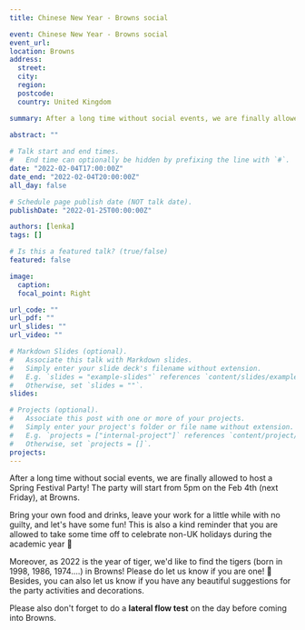 ```yaml
---
title: Chinese New Year - Browns social

event: Chinese New Year - Browns social
event_url: 
location: Browns
address:
  street: 
  city: 
  region: 
  postcode: 
  country: United Kingdom

summary: After a long time without social events, we are finally allowed to host a Spring Festival Party! The party will start from 5pm on the Feb 4th (next Friday), at Browns. 
 
abstract: ""

# Talk start and end times.
#   End time can optionally be hidden by prefixing the line with `#`.
date: "2022-02-04T17:00:00Z"
date_end: "2022-02-04T20:00:00Z"
all_day: false

# Schedule page publish date (NOT talk date).
publishDate: "2022-01-25T00:00:00Z"

authors: [lenka]
tags: []

# Is this a featured talk? (true/false)
featured: false

image:
  caption: 
  focal_point: Right

url_code: ""
url_pdf: ""
url_slides: ""
url_video: ""

# Markdown Slides (optional).
#   Associate this talk with Markdown slides.
#   Simply enter your slide deck's filename without extension.
#   E.g. `slides = "example-slides"` references `content/slides/example-slides.md`.
#   Otherwise, set `slides = ""`.
slides:

# Projects (optional).
#   Associate this post with one or more of your projects.
#   Simply enter your project's folder or file name without extension.
#   E.g. `projects = ["internal-project"]` references `content/project/deep-learning/index.md`.
#   Otherwise, set `projects = []`.
projects:
---
```


After a long time without social events, we are finally allowed to host a Spring Festival Party! The party will start from 5pm on the Feb 4th (next Friday), at Browns. 

Bring your own food and drinks, leave your work for a little while with no guilty, and let's have some fun! This is also a kind reminder that you are allowed to take some time off to celebrate non-UK holidays during the academic year 🙂

Moreover, as 2022 is the year of tiger, we'd like to find the tigers (born in 1998, 1986, 1974....) in Browns! Please do let us know if you are one! 🐆
Besides, you can also let us know if you have any beautiful suggestions for the party activities and decorations.  

Please also don't forget to do a **lateral flow test** on the day before coming into Browns.